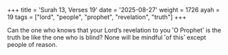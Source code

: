 +++
title = 'Surah 13, Verses 19'
date = '2025-08-27'
weight = 1726
ayah = 19
tags = ["lord", "people", "prophet", "revelation", "truth"]
+++

Can the one who knows that your Lord’s revelation to you ˹O Prophet˺ is the truth be like the one who is blind? None will be mindful ˹of this˺ except people of reason.